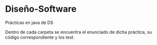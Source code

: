 # Diseño-Software

Prácticas en java de DS

Dentro de cada carpeta se encuentra el enunciado de dicha práctica, su código correspondiente y los test.
